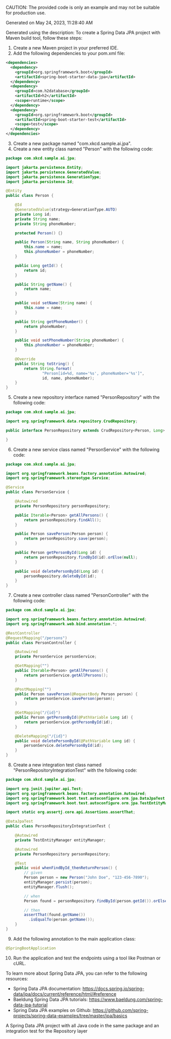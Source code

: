 CAUTION: The provided code is only an example and may not be suitable for production use.

Generated on May 24, 2023, 11:28:40 AM

Generated using the description: To create a Spring Data JPA project with Maven build tool, follow these steps:

1. Create a new Maven project in your preferred IDE.
2. Add the following dependencies to your pom.xml file:

```xml
<dependencies>
  <dependency>
    <groupId>org.springframework.boot</groupId>
    <artifactId>spring-boot-starter-data-jpa</artifactId>
  </dependency>
  <dependency>
    <groupId>com.h2database</groupId>
    <artifactId>h2</artifactId>
    <scope>runtime</scope>
  </dependency>
  <dependency>
    <groupId>org.springframework.boot</groupId>
    <artifactId>spring-boot-starter-test</artifactId>
    <scope>test</scope>
  </dependency>
</dependencies>
```

3. Create a new package named "com.xkcd.sample.ai.jpa".
4. Create a new entity class named "Person" with the following code:

```java
package com.xkcd.sample.ai.jpa;

import jakarta.persistence.Entity;
import jakarta.persistence.GeneratedValue;
import jakarta.persistence.GenerationType;
import jakarta.persistence.Id;

@Entity
public class Person {

    @Id
    @GeneratedValue(strategy=GenerationType.AUTO)
    private Long id;
    private String name;
    private String phoneNumber;

    protected Person() {}

    public Person(String name, String phoneNumber) {
        this.name = name;
        this.phoneNumber = phoneNumber;
    }

    public Long getId() {
        return id;
    }

    public String getName() {
        return name;
    }

    public void setName(String name) {
        this.name = name;
    }

    public String getPhoneNumber() {
        return phoneNumber;
    }

    public void setPhoneNumber(String phoneNumber) {
        this.phoneNumber = phoneNumber;
    }

    @Override
    public String toString() {
        return String.format(
                "Person[id=%d, name='%s', phoneNumber='%s']",
                id, name, phoneNumber);
    }
}
```

5. Create a new repository interface named "PersonRepository" with the following code:

```java
package com.xkcd.sample.ai.jpa;

import org.springframework.data.repository.CrudRepository;

public interface PersonRepository extends CrudRepository<Person, Long> {

}
```

6. Create a new service class named "PersonService" with the following code:

```java
package com.xkcd.sample.ai.jpa;

import org.springframework.beans.factory.annotation.Autowired;
import org.springframework.stereotype.Service;

@Service
public class PersonService {

    @Autowired
    private PersonRepository personRepository;

    public Iterable<Person> getAllPersons() {
        return personRepository.findAll();
    }

    public Person savePerson(Person person) {
        return personRepository.save(person);
    }

    public Person getPersonById(Long id) {
        return personRepository.findById(id).orElse(null);
    }

    public void deletePersonById(Long id) {
        personRepository.deleteById(id);
    }
}
```

7. Create a new controller class named "PersonController" with the following code:

```java
package com.xkcd.sample.ai.jpa;

import org.springframework.beans.factory.annotation.Autowired;
import org.springframework.web.bind.annotation.*;

@RestController
@RequestMapping("/persons")
public class PersonController {

    @Autowired
    private PersonService personService;

    @GetMapping("")
    public Iterable<Person> getAllPersons() {
        return personService.getAllPersons();
    }

    @PostMapping("")
    public Person savePerson(@RequestBody Person person) {
        return personService.savePerson(person);
    }

    @GetMapping("/{id}")
    public Person getPersonById(@PathVariable Long id) {
        return personService.getPersonById(id);
    }

    @DeleteMapping("/{id}")
    public void deletePersonById(@PathVariable Long id) {
        personService.deletePersonById(id);
    }
}
```

8. Create a new integration test class named "PersonRepositoryIntegrationTest" with the following code:

```java
package com.xkcd.sample.ai.jpa;

import org.junit.jupiter.api.Test;
import org.springframework.beans.factory.annotation.Autowired;
import org.springframework.boot.test.autoconfigure.orm.jpa.DataJpaTest;
import org.springframework.boot.test.autoconfigure.orm.jpa.TestEntityManager;

import static org.assertj.core.api.Assertions.assertThat;

@DataJpaTest
public class PersonRepositoryIntegrationTest {

    @Autowired
    private TestEntityManager entityManager;

    @Autowired
    private PersonRepository personRepository;

    @Test
    public void whenFindById_thenReturnPerson() {
        // given
        Person person = new Person("John Doe", "123-456-7890");
        entityManager.persist(person);
        entityManager.flush();

        // when
        Person found = personRepository.findById(person.getId()).orElse(null);

        // then
        assertThat(found.getName())
          .isEqualTo(person.getName());
    }
}
```

9. Add the following annotation to the main application class:

```java
@SpringBootApplication
```

10. Run the application and test the endpoints using a tool like Postman or cURL.

To learn more about Spring Data JPA, you can refer to the following resources:

- Spring Data JPA documentation: https://docs.spring.io/spring-data/jpa/docs/current/reference/html/#reference
- Baeldung Spring Data JPA tutorials: https://www.baeldung.com/spring-data-jpa-tutorial
- Spring Data JPA examples on Github: https://github.com/spring-projects/spring-data-examples/tree/master/jpa/basics

A Spring Data JPA project with all Java code in the same package and an integration test for the Repository layer